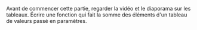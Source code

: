 Avant de commencer cette partie, regarder la vidéo et le diaporama sur les tableaux.
Écrire une fonction qui fait la somme des éléments d'un tableau de valeurs passé en paramètres.

